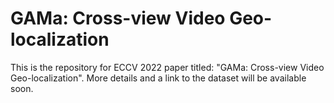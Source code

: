 # GAMa: Cross-view Video Geo-localization

This is the repository for ECCV 2022 paper titled: "GAMa: Cross-view Video Geo-localization".
More details and a link to the dataset will be available soon.
